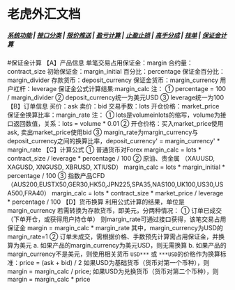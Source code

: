 # 老虎外汇文档

##### [系统功能](/) |  [接口分类](/api/category.html) | [报价推送](/quote.html) | [盈亏计算](/formula.html) | [止盈止损](/level.html) | [高手分成](/bouns.html) | [挂单](/pending.html) | [保证金计算](/ouccupy_asset.html)

#保证金计算
【A】产品信息
单笔交易占用保证金：margin
合约量：contract_size
初始保证金：margin_initial
百分比：percentage
保证金百分比：margin_divider
存款货币：deposit_currency
保证金货币：margin_currency
用户杠杆：leverage
保证金公式计算结果:margin_calc
注：
① percentage = 100 / margin_divider
② deposit_currency统一为美元USD
③ leverage统一为100
【B】订单信息
买价：ask
卖价：bid
交易手数：lots
开仓价格：market_price
保证金换算比率：margin_rate
注：
① lots是volumeinlots的缩写，volume为接口返回数值，关系：lots = volume * 0.01
② 开仓价格：买入market_price使用ask, 卖出market_price使用bid
③ margin_rate为margin_currency与deposit_currency之间的换算比率，deposit_currency' = margin_currency' * margin_rate
【C】计算公式
① 普通货币对Forex
margin_calc = lots * contract_size / leverage * percentage / 100
② 原油、贵金属 （XAUUSD, XAGUSD, XNGUSD, XBRUSD, XTIUSD）
margin_calc = lots * margin_initial * percentage / 100
③ 指数产品CFD （AUS200,EUSTX50,GER30,HK50,JPN225,SPA35,NAS100,UK100,US30,USA500,FRA40）
margin_calc = lots * contract_size * market_price / leverage * percentage / 100
【D】货币换算
利用公式计算的结果，单位是margin_currency
若需转换为存款货币，即美元，分两种情况：
① 订单已成交（下单开仓，或获得用户持仓单）
则margin_rate可通过接口获得，该笔交易占用保证金
margin = margin_calc * margin_rate
其中，margin_currency为USD的margin_rate=1
② 订单未成交，需根据价格、手数预先计算需占用保证金，并换算为美元
a. 如果产品的margin_currency为美元USD，则无需换算
b. 如果产品的margin_currency不是美元，则使用相关货币 `USD***` 或 `***USD`的价格作为换算标准：price = (ask + bid) / 2
如果USD为基础货币（货币对第一个币种），则 margin = margin_calc / price;
如果USD为兑换货币（货币对第二个币种），则 margin = margin_calc * price